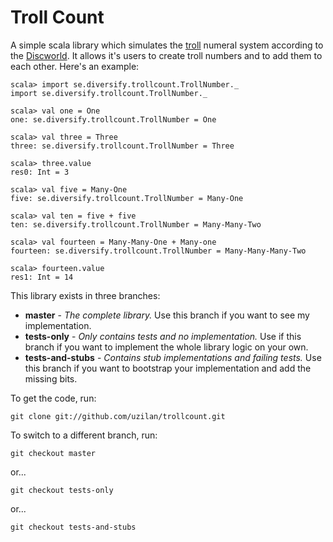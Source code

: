 Troll Count
===========

A simple scala library which simulates the [troll] numeral system according to the [Discworld]. It allows it's users 
to create troll numbers and to add them to each other. Here's an example:

    scala> import se.diversify.trollcount.TrollNumber._
    import se.diversify.trollcount.TrollNumber._

    scala> val one = One
    one: se.diversify.trollcount.TrollNumber = One

    scala> val three = Three
    three: se.diversify.trollcount.TrollNumber = Three

    scala> three.value
    res0: Int = 3

    scala> val five = Many-One
    five: se.diversify.trollcount.TrollNumber = Many-One

    scala> val ten = five + five
    ten: se.diversify.trollcount.TrollNumber = Many-Many-Two

    scala> val fourteen = Many-Many-One + Many-one
    fourteen: se.diversify.trollcount.TrollNumber = Many-Many-Many-Two

    scala> fourteen.value
    res1: Int = 14

This library exists in three branches:
 
 * **master** - *The complete library.* Use this branch if you want to see my implementation.
 * **tests-only** - *Only contains tests and no implementation.* Use if this branch if you want to implement 
the whole library logic on your own.
 * **tests-and-stubs** - *Contains stub implementations and failing tests.* Use this branch if you want to 
bootstrap your implementation and add the missing bits.

To get the code, run:
    
    git clone git://github.com/uzilan/trollcount.git

To switch to a different branch, run:
    
    git checkout master
or...
    
    git checkout tests-only
or...
    
    git checkout tests-and-stubs

[troll]: http://en.wikipedia.org/wiki/Troll_(Discworld)
[Discworld]: http://en.wikipedia.org/wiki/Discworld